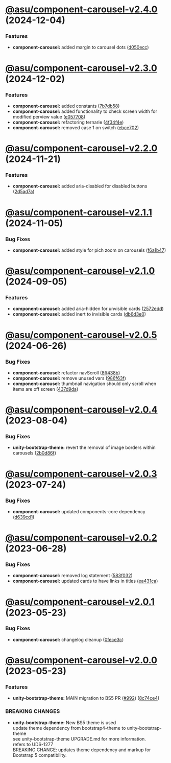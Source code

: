 # [@asu/component-carousel-v2.4.0](https://github.com/asu/asu-unity-stack/compare/@asu/component-carousel-v2.3.0...@asu/component-carousel-v2.4.0) (2024-12-04)


### Features

* **component-carousel:** added margin to carousel dots ([d050ecc](https://github.com/asu/asu-unity-stack/commit/d050eccf618b9e8f8c6b1ca040a9eb4abfd756eb))

# [@asu/component-carousel-v2.3.0](https://github.com/asu/asu-unity-stack/compare/@asu/component-carousel-v2.2.0...@asu/component-carousel-v2.3.0) (2024-12-02)


### Features

* **component-carousel:** added constants ([7b7db58](https://github.com/asu/asu-unity-stack/commit/7b7db5846e337227c93ee19b8337695d59b5226a))
* **component-carousel:** added functionality to check screen width for modified perview value ([e057708](https://github.com/asu/asu-unity-stack/commit/e057708f44721e35a0ce25a99b0209049ba78027))
* **component-carousel:** refactoring ternarie ([4f34f4e](https://github.com/asu/asu-unity-stack/commit/4f34f4ecaba0b88899e80ce089c494d36740e5cc))
* **component-carousel:** removed case 1 on switch ([ebce702](https://github.com/asu/asu-unity-stack/commit/ebce702c4408d395af1c75d6ae03774c6b23806e))

# [@asu/component-carousel-v2.2.0](https://github.com/asu/asu-unity-stack/compare/@asu/component-carousel-v2.1.1...@asu/component-carousel-v2.2.0) (2024-11-21)


### Features

* **component-carousel:** added aria-disabled for disabled buttons ([2d5ad7a](https://github.com/asu/asu-unity-stack/commit/2d5ad7a3d00a2e321474ce61a64abcafc4a4fd55))

# [@asu/component-carousel-v2.1.1](https://github.com/asu/asu-unity-stack/compare/@asu/component-carousel-v2.1.0...@asu/component-carousel-v2.1.1) (2024-11-05)


### Bug Fixes

* **component-carousel:** added style for pich zoom on carousels ([f6a1b47](https://github.com/asu/asu-unity-stack/commit/f6a1b47340bc1f9eb49965e2f9adf3598df1b8a3))

# [@asu/component-carousel-v2.1.0](https://github.com/asu/asu-unity-stack/compare/@asu/component-carousel-v2.0.5...@asu/component-carousel-v2.1.0) (2024-09-05)


### Features

* **component-carousel:** added aria-hidden for unvisible cards ([2572edd](https://github.com/asu/asu-unity-stack/commit/2572edd664ca511fe07d73ff7796fc25a7d38ffe))
* **component-carousel:** added inert to invisible cards ([db6d3e0](https://github.com/asu/asu-unity-stack/commit/db6d3e045fcea2b53094e42cd241133987e4559d))

# [@asu/component-carousel-v2.0.5](https://github.com/asu/asu-unity-stack/compare/@asu/component-carousel-v2.0.4...@asu/component-carousel-v2.0.5) (2024-06-26)


### Bug Fixes

* **component-carousel:** refactor navScroll ([8ff438b](https://github.com/asu/asu-unity-stack/commit/8ff438b819432fc826302564939cc4c331a6dac3))
* **component-carousel:** remove unused vars ([986f63f](https://github.com/asu/asu-unity-stack/commit/986f63f377626a62f451b641d6a4000964c49e27))
* **component-carousel:** thumbnail navigation should only scroll when items are off screen ([437d9da](https://github.com/asu/asu-unity-stack/commit/437d9dae819ecbf3ca51469beb88c0e22a27195a))

# [@asu/component-carousel-v2.0.4](https://github.com/asu/asu-unity-stack/compare/@asu/component-carousel-v2.0.3...@asu/component-carousel-v2.0.4) (2023-08-04)


### Bug Fixes

* **unity-bootstrap-theme:** revert the removal of image borders within carousels ([2b0d86f](https://github.com/asu/asu-unity-stack/commit/2b0d86f90b5dc04db83d3ef29d2eb6813e08a8cf))

# [@asu/component-carousel-v2.0.3](https://github.com/asu/asu-unity-stack/compare/@asu/component-carousel-v2.0.2...@asu/component-carousel-v2.0.3) (2023-07-24)


### Bug Fixes

* **component-carousel:** updated components-core dependency ([d639cd1](https://github.com/asu/asu-unity-stack/commit/d639cd14690b99783aa4f5110bc9c9a5bd955b2a))

# [@asu/component-carousel-v2.0.2](https://github.com/asu/asu-unity-stack/compare/@asu/component-carousel-v2.0.1...@asu/component-carousel-v2.0.2) (2023-06-28)


### Bug Fixes

* **component-carousel:** removed log statement ([583f032](https://github.com/asu/asu-unity-stack/commit/583f032cece5b094b269d7d1c0c9da4399fae010))
* **component-carousel:** updated cards to have links in titles ([ea431ca](https://github.com/asu/asu-unity-stack/commit/ea431cafc2e70b61e4538bae44c5b406c65afc91))

# [@asu/component-carousel-v2.0.1](https://github.com/asu/asu-unity-stack/compare/@asu/component-carousel-v2.0.0...@asu/component-carousel-v2.0.1) (2023-05-23)


### Bug Fixes

* **component-carousel:** changelog cleanup ([0fece3c](https://github.com/asu/asu-unity-stack/commit/0fece3c38c06363c1847d7b4a4c4b40c2dd9b34a))

# [@asu/component-carousel-v2.0.0](https://github.com/asu/asu-unity-stack/compare/@asu/component-carousel-v1.2.1...@asu/component-carousel-v2.0.0) (2023-05-23)


### Features

* **unity-bootstrap-theme:** MAIN migration to BS5 PR ([#992](https://github.com/asu/asu-unity-stack/issues/992)) ([8c74ce4](https://github.com/asu/asu-unity-stack/commit/8c74ce4dc65278839b207b9ae895ea76e8e2195d))


### BREAKING CHANGES

* **unity-bootstrap-theme:** New BS5 theme is used<br>
update theme dependency from bootstrap4-theme to unity-bootstrap-theme<br>
see unity-bootstrap-theme UPGRADE.md for more information.<br>
refers to UDS-1277<br>
BREAKING CHANGE: updates theme dependency and markup for Bootstrap 5 compatibility.
